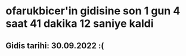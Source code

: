 # ofarukbicer'in gidisine son 1 gun 4 saat 41 dakika 12 saniye kaldi

## Gidis tarihi: 30.09.2022 :(